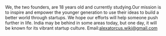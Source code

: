 We, the two founders, are 18 years old and currently studying.Our mission is to inspire and empower the younger generation to use their ideas to build a better world through startups.
We hope our efforts will help someone push further in life.
India may be behind in some areas today, but one day, it will be known for its vibrant startup culture.
Email:alexatorcus.wiki@gmail.com
